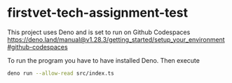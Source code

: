 # firstvet-tech-assignment-test

This project uses Deno and is set to run on Github Codespaces
https://deno.land/manual@v1.28.3/getting_started/setup_your_environment#github-codespaces

To run the program you have to have installed Deno. Then execute

```bash
deno run --allow-read src/index.ts
```
